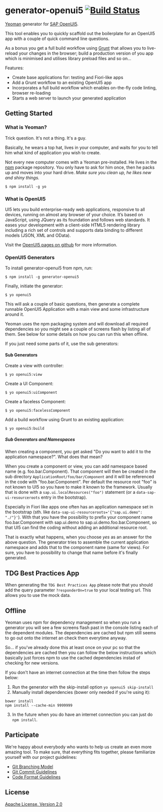 # generator-openui5 [![Build Status](https://secure.travis-ci.org/saschakiefer/generator-openui5.png?branch=master)](https://travis-ci.org/saschakiefer/generator-openui5)

[Yeoman](http://yeoman.io) generator for [SAP OpenUI5](openui5.org).

This tool enables you to quickly scaffold out the boilerplate for an OpenUI5 app with a couple of quick command line questions.

As a bonus you get a full build workflow using [Grunt](http://gruntjs.com/) that allows you to live-reload your changes in the browser; build a production version of you app which is minimised and utilises library preload files and so on...

Features:
- Create base applications for: testing and Fiori-like apps
- Add a Grunt workflow to an existing OpenUI5 app
- Incorporates a full build workflow which enables on-the-fly code linting, browser re-loading
- Starts a web server to launch your generated application


## Getting Started

### What is Yeoman?

Trick question. It's not a thing. It's a guy.

Basically, he wears a top hat, lives in your computer, and waits for you to tell him what kind of application you wish to create.

Not every new computer comes with a Yeoman pre-installed. He lives in the [npm](https://npmjs.org) package repository. You only have to ask for him once, then he packs up and moves into your hard drive. *Make sure you clean up, he likes new and shiny things.*

```
$ npm install -g yo
```

### What is OpenUI5

UI5 lets you build enterprise-ready web applications, responsive to all devices, running on almost any browser of your choice. It’s based on JavaScript, using JQuery as its foundation and follows web standards. It eases your development with a client-side HTML5 rendering library including a rich set of controls and supports data binding to different models (JSON, XML and OData).

Visit the [OpenUI5 pages on github](http://sap.github.io/openui5/) for more information.

### OpenUI5 Generators

To install generator-openui5 from npm, run:

```
$ npm install -g generator-openui5
```

Finally, initiate the generator:

```
$ yo openui5
```
This will ask a couple of basic questions, then generate a complete runnable OpenUI5 Application with a main view and some infrastructure around it.

Yeoman uses the npm packaging system and will download all required dependencies so you might see a couple of screens flash by listing all of them. See below for some details on how you can run this when offline.

If you just need some parts of it, use the sub generators:
#### Sub Generators
Create a view with controller:

```
$ yo openui5:view
```

Create a UI Component:

```
$ yo openui5:uiComponent
```

Create a faceless Component:

```
$ yo openui5:facelessComponent
```

Add a build workflow using Grunt to an existing application:
```
$ yo openui5:build
```

##### Sub Generators and Namespaces
When creating a component, you get asked "Do you want to add it to the application namespace?". What does that mean?

When you create a component or view, you can add namespace based name (e.g. foo.bar.Component). That component will then be created in the sub directory ```ApplicationRoot/foo/bar/Component``` and it will be referenced in the code with "foo.bar.Component". Per default the resource root "foo" is not known to UI5 so you have to make it known to the framework. Usually that is done with a ```sap.ui.localResources("foo")``` statement (or a ```data-sap-ui-resourceroots``` entry in the bootstrap).

Especially in Fiori like apps one often has an application namespace set in the bootstrap (sth. like ```data-sap-ui-resourceroots='{"sap.ui.demo": "./"}'```). With that you have the possibility to prefix your component name foo.bar.Component with sap.ui.demo to sap.ui.demo.foo.bar.Component, so that UI5 can find the coding without adding an additional resource root.

That is exactly what happens, when you choose _yes_ as an answer for the above question. The generator tries to assemble the current application namespace and adds that to the component name (same for views). For sure, you have to possibility to change that name before it's finally generated.

## TDG Best Practices App
When generating the ```TDG Best Practices App``` please note that you should add the query parameter ```?responderOn=true``` to your local testing url. This allows you to use the mock data.

## Offline
Yeoman uses npm for dependency management so when you run a generator you will see a few screens flash past in the console listing each of the dependent modules. The dependencies are cached but npm still seems to go out onto the internet an check them everytime anyway.

So... if you've already done this at least once on your pc so that the dependencies are cached then you can follow the below instructions which basically just forces npm to use the cached dependencies instad of checking for new versions.

If you don't have an internet connection at the time then follow the steps below:
1. Run the generator with the skip-install option ```yo openui5 skip-install```
2. Manually install dependencies (bower only needed if you're using it):
```
bower install
npm install --cache-min 9999999
```
3. In the future when you do have an internet connection you can just do ```npm install```.

## Participate
We're happy about everybody who wants to help us create an even more amazing tool. To make sure, that everything fits together, please familiarize yourself with our project guidelines:

* [Git Branching Model](https://github.com/saschakiefer/generator-openui5/wiki/Git%20Branching%20Model)
* [Git Commit Guidelines](https://github.com/saschakiefer/generator-openui5/wiki/Git-Commit-Guidelines)
* [Code Format Guidelines](https://github.com/saschakiefer/generator-openui5/wiki/Code-Format-Guidelines)

## License

[Apache License, Version 2.0](https://github.com/saschakiefer/generator-openui5/blob/master/LICENSE)
